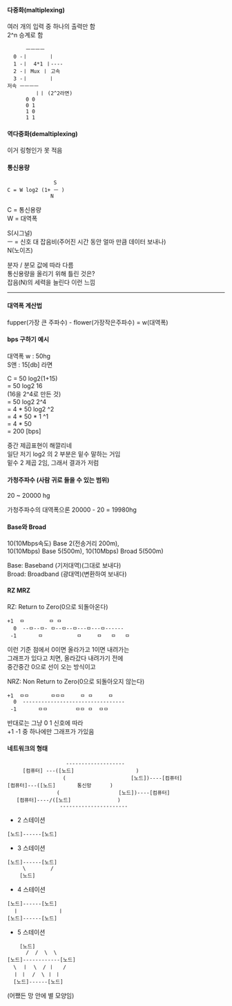#### 다중화(maltiplexing) 
여러 개의 입력 중 하나의 출력만 함  
2^n 승계로 함  
```
      ㅡㅡㅡㅡ
  0 -ㅣ       ㅣ
  1 -ㅣ  4*1 ㅣ---- 
  2 -ㅣ Mux ㅣ 고속 
  3 -ㅣ       ㅣ
저속 ㅡㅡㅡㅡ
         ㅣㅣ (2^2라면) 
	  0 0
	  0 1
	  1 0
	  1 1
```

#### 역다중화(demaltiplexing)
이거 링형인가 못 적음 

#### 통신용량 

```
		       S
C = W log2 (1+ ㅡ ) 
		      N 
```
C = 통신용량  
W = 대역폭  
  
S(시그널)  
ㅡ = 신호 대 잡음비(주어진 시간 동안 얼마 만큼 데이터 보내나)  
N(노이즈)  

분자 / 분모 값에 따라 다름  
통신용량을 올리기 위해 틀린 것은?  
잡음(N)의 세력을 늘린다 이런 느낌  

***

#### 대역폭 계산법 
fupper(가장 큰 주파수) - flower(가장작은주파수) = w(대역폭)  
 
#### bps 구하기 예시 
대역폭 w : 50hg   
S앤 : 15[db] 라면  

C = 50 log2(1+15)  
= 50 log2 16  
(16을 2^4로 만든 것)  
= 50 log2  2^4  
= 4 * 50 log2 ^2  
= 4 * 50 * 1 ^1  
= 4 * 50  
= 200 [bps]  

중간 제곱표현이 해깔리네  
일단 저기 log2 의 2 부분은 밑수 말하는 거임  
밑수 2 제곱 2임, 그래서 결과가 저럼  

#### 가청주파수 (사람 귀로 들을 수 있는 범위) 
20 ~ 20000 hg  
  
가청주파수의 대역폭으론 20000 - 20 = 19980hg  
  
#### Base와 Broad 
10(10Mbps속도) Base 2(전송거리 200m),  
10(10Mbps) Base 5(500m), 
10(10Mbps) Broad 5(500m)  
  
Base: Baseband (기저대역)(그대로 보내다)  
Broad: Broadband (광대역)(변환하여 보내다)  
  
#### RZ MRZ 
RZ: Return to Zero(0으로 되돌아온다)  
```
+1  ㅁ        ㅁ ㅁ             
  0  --ㅁ--ㅁ- ㅁ--ㅁ--ㅁ---ㅁ---ㅁ------ 
 -1       ㅁ           ㅁ     ㅁ   ㅁ   ㅁ
```
이런 기준 점에서 0이면 올라가고 1이면 내려가는  
그래프가 있다고 치면, 올라갔다 내려가기 전에  
중간중간 0으로 선이 오는 방식이고  

NRZ: Non Return to Zero(0으로 되돌아오지 않는다)  
``` 
+1  ㅁㅁ       ㅁㅁㅁ     ㅁ ㅁ     ㅁ   
  0  --------------------------------- 
 -1       ㅁㅁ         ㅁㅁ ㅁ  ㅁㅁ
```
반대로는 그냥 0 1 신호에 따라  
+1 -1 중 하나에만 그래프가 가있음  
  
#### 네트워크의 형태 
```
	               -------------------
     [컴퓨터] ---([노드]  		           )
                  (	                    [노드])----[컴퓨터]
[컴퓨터]---([노드]		통신망	     )
                (		            [노드])----[컴퓨터] 
   [컴퓨터]----/([노드]		         )
	             ----------------------
```

- 2 스테이션 
```
[노드]------[노드] 
```

- 3 스테이션 
```
[노드]------[노드] 
     \        /
	[노드]
```

- 4 스테이션 
```
[노드]------[노드] 
  ㅣ             ㅣ
[노드]------[노드] 
```

- 5 스테이션 
```
	[노드]
      /  /  \  \
[노드]------------[노드]  
  \  ㅣ  \  / ㅣ   /
  ㅣ ㅣ  /  \ ㅣ ㅣ
  [노드]------[노드] 
```
(어쨌든 망 안에 별 모양임)  
  


